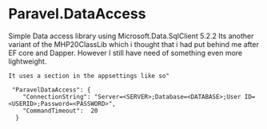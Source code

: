 # Paravel.DataAccess
Simple Data access library using Microsoft.Data.SqlClient 5.2.2
Its another variant of the MHP20ClassLib which i thought that i had put behind me after EF core and Dapper. 
However I still have need of something even more lightweight.

```
It uses a section in the appsettings like so"

 "ParavelDataAccess": {
    "ConnectionString": "Server=<SERVER>;Database=<DATABASE>;User ID=<USERID>;Password=<PASSWORD>",
    "CommandTimeout":  20
  }
```